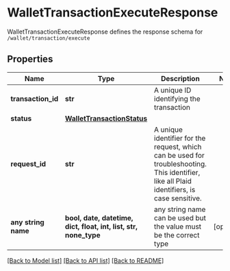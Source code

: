 # WalletTransactionExecuteResponse

WalletTransactionExecuteResponse defines the response schema for `/wallet/transaction/execute`

## Properties
Name | Type | Description | Notes
------------ | ------------- | ------------- | -------------
**transaction_id** | **str** | A unique ID identifying the transaction | 
**status** | [**WalletTransactionStatus**](WalletTransactionStatus.md) |  | 
**request_id** | **str** | A unique identifier for the request, which can be used for troubleshooting. This identifier, like all Plaid identifiers, is case sensitive. | 
**any string name** | **bool, date, datetime, dict, float, int, list, str, none_type** | any string name can be used but the value must be the correct type | [optional]

[[Back to Model list]](../README.md#documentation-for-models) [[Back to API list]](../README.md#documentation-for-api-endpoints) [[Back to README]](../README.md)


